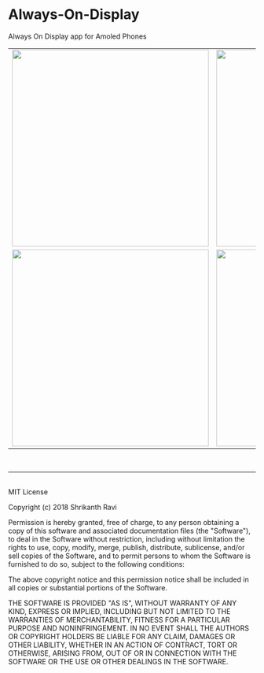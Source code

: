 # Always-On-Display
Always On Display app for Amoled Phones

<table>
  <tr>
  <td>
    <img src="https://drive.google.com/uc?id=1Qz7SEwcb7Cppp09NpbY3d9oiTGDc5vIO" width=400>
  </td>
  <td>
    <img src="https://drive.google.com/uc?id=1r-VpNg-U2_OdMKP247zw4CtUts0Oc_cf" width=400>
  </td>
  </tr>
  <tr>
  <td>
    <img src="https://drive.google.com/uc?id=1MNJHhBTPdu5cZikxeHAMHlVTuxRbpSDx" width=400>
  </td>
  <td>
    <img src="https://drive.google.com/uc?id=1BLC2Zbb0VoQzC0U4YGGY2PgJngSfZ2XH" width=400>
  </td>
  </tr>
</table>
<br>
<hr>
<br>
MIT License

Copyright (c) 2018 Shrikanth Ravi

Permission is hereby granted, free of charge, to any person obtaining a copy
of this software and associated documentation files (the "Software"), to deal
in the Software without restriction, including without limitation the rights
to use, copy, modify, merge, publish, distribute, sublicense, and/or sell
copies of the Software, and to permit persons to whom the Software is
furnished to do so, subject to the following conditions:

The above copyright notice and this permission notice shall be included in all
copies or substantial portions of the Software.

THE SOFTWARE IS PROVIDED "AS IS", WITHOUT WARRANTY OF ANY KIND, EXPRESS OR
IMPLIED, INCLUDING BUT NOT LIMITED TO THE WARRANTIES OF MERCHANTABILITY,
FITNESS FOR A PARTICULAR PURPOSE AND NONINFRINGEMENT. IN NO EVENT SHALL THE
AUTHORS OR COPYRIGHT HOLDERS BE LIABLE FOR ANY CLAIM, DAMAGES OR OTHER
LIABILITY, WHETHER IN AN ACTION OF CONTRACT, TORT OR OTHERWISE, ARISING FROM,
OUT OF OR IN CONNECTION WITH THE SOFTWARE OR THE USE OR OTHER DEALINGS IN THE
SOFTWARE.
